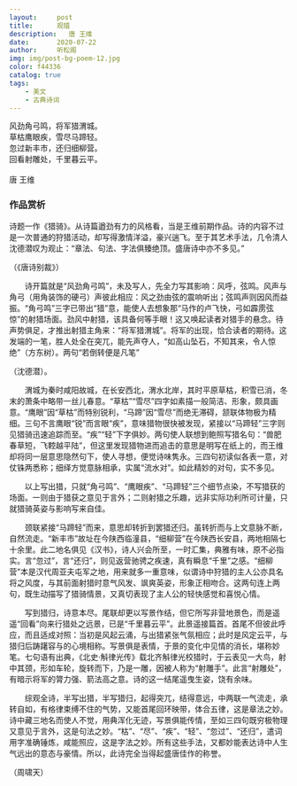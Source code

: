 ```yaml
---
layout:     post
title:      观猎
description:   唐 王维
date:       2020-07-22
author:     听松阁
img: img/post-bg-poem-12.jpg
color: f44336
catalog: true
tags:
    - 美文
    - 古典诗词
---
```


风劲角弓鸣，将军猎渭城。<br>
草枯鹰眼疾，雪尽马蹄轻。<br>
忽过新丰市，还归细柳营。<br>
回看射雕处，千里暮云平。<br>
<br>
唐 王维


### 作品赏析
诗题一作《猎骑》。从诗篇遒劲有力的风格看，当是王维前期作品。诗的内容不过是一次普通的狩猎活动，却写得激情洋溢，豪兴遄飞。至于其艺术手法，几令清人沈德潜叹为观止：“章法、句法、字法俱臻绝顶。盛唐诗中亦不多见。”

（《唐诗别裁》）

　　诗开篇就是“风劲角弓鸣”，未及写人，先全力写其影响：风呼，弦鸣。风声与角弓（用角装饰的硬弓）声彼此相应：风之劲由弦的震响听出；弦鸣声则因风而益振。“角弓鸣”三字已带出“猎”意，能使人去想象那“马作的卢飞快，弓如霹雳弦惊”的射猎场面。劲风中射猎，该具备何等手眼！这又唤起读者对猎手的悬念。待声势俱足，才推出射猎主角来：“将军猎渭城”。将军的出现，恰合读者的期待。这发端的一笔，胜人处全在突兀，能先声夺人，“如高山坠石，不知其来，令人惊绝”（方东树）。两句“若倒转便是凡笔”
  
  （沈德潜）。
  
　　渭城为秦时咸阳故城，在长安西北，渭水北岸，其时平原草枯，积雪已消，冬末的萧条中略带一丝儿春意。“草枯”“雪尽”四字如素描一般简洁、形象，颇具画意。“鹰眼”因“草枯”而特别锐利，“马蹄”因“雪尽”而绝无滞碍，颔联体物极为精细。三句不言鹰眼“锐”而言眼“疾”，意味猎物很快被发现，紧接以“马蹄轻”三字则见猎骑迅速追踪而至。“疾”“轻”下字俱妙。两句使人联想到鲍照写猎名句：“兽肥春草短，飞鞚越平陆”，但这里发现猎物进而追击的意思是明写在纸上的，而王维却将同一层意思隐然句下，使人寻想，便觉诗味隽永。三四句初读似各表一意，对仗铢两悉称；细绎方觉意脉相承，实属“流水对”。如此精妙的对句，实不多见。
  
　　以上写出猎，只就“角弓鸣”、“鹰眼疾”、“马蹄轻”三个细节点染，不写猎获的场面。一则由于猎获之意见于言外；二则射猎之乐趣，远非实际功利所可计量，只就猎骑英姿与影响写来自佳。
  
　　颈联紧接“马蹄轻”而来，意思却转折到罢猎还归。虽转折而与上文意脉不断，自然流走。“新丰市”故址在今陕西临潼县，“细柳营”在今陕西长安县，两地相隔七十余里。此二地名俱见《汉书》，诗人兴会所至，一时汇集，典雅有味，原不必指实。言“忽过”，言“还归”，则见返营驰骋之疾速，真有瞬息“千里”之感。“细柳营”本是汉代周亚夫屯军之地，用来就多一重意味，似谓诗中狩猎的主人公亦具名将之风度，与其前面射猎时意气风发、飒爽英姿，形象正相吻合。这两句连上两句，既生动描写了猎骑情景，又真切表现了主人公的轻快感觉和喜悦心情。
  
　　写到猎归，诗意本尽。尾联却更以写景作结，但它所写非营地景色，而是遥遥“回看”向来行猎处之远景，已是“千里暮云平”。此景遥接篇首。首尾不但彼此呼应，而且适成对照：当初是风起云涌，与出猎紧张气氛相应；此时是风定云平，与猎归后踌躇容与的心境相称。写景俱是表情，于景的变化中见情的消长，堪称妙笔。七句语有出典，《北史·斛律光传》载北齐斛律光校猎时，于云表见一大鸟，射中其颈，形如车轮，旋转而下，乃是一雕，因被人称为“射雕手”。此言“射雕处”，有暗示将军的膂力强、箭法高之意。诗的这一结尾遥曳生姿，饶有余味。
  
　　综观全诗，半写出猎，半写猎归，起得突兀，结得意远，中两联一气流走，承转自如，有格律束缚不住的气势，又能首尾回环映带，体合五律，这是章法之妙。诗中藏三地名而使人不觉，用典浑化无迹，写景俱能传情，至如三四句既穷极物理又意见于言外，这是句法之妙。“枯”、“尽”、“疾”、“轻”、“忽过”、“还归”，遣词用字准确锤炼，咸能照应，这是字法之妙。所有这些手法，又都妙能表达诗中人生气远出的意态与豪情。所以，此诗完全当得起盛唐佳作的称誉。
  
（周啸天）
